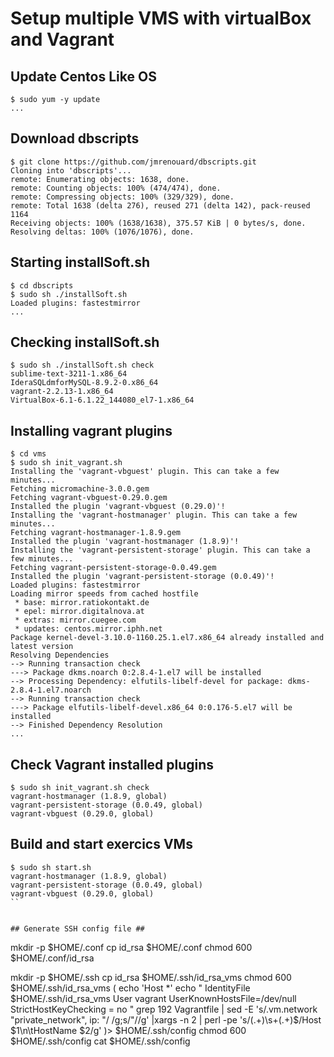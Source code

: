 # Setup multiple VMS with virtualBox and Vagrant #

## Update Centos Like OS ##

```
$ sudo yum -y update 
...
```


## Download dbscripts ##

```
$ git clone https://github.com/jmrenouard/dbscripts.git
Cloning into 'dbscripts'...
remote: Enumerating objects: 1638, done.
remote: Counting objects: 100% (474/474), done.
remote: Compressing objects: 100% (329/329), done.
remote: Total 1638 (delta 276), reused 271 (delta 142), pack-reused 1164
Receiving objects: 100% (1638/1638), 375.57 KiB | 0 bytes/s, done.
Resolving deltas: 100% (1076/1076), done.
```


## Starting installSoft.sh ##

```
$ cd dbscripts
$ sudo sh ./installSoft.sh 
Loaded plugins: fastestmirror
...
```


## Checking installSoft.sh ##

```
$ sudo sh ./installSoft.sh check
sublime-text-3211-1.x86_64
IderaSQLdmforMySQL-8.9.2-0.x86_64
vagrant-2.2.13-1.x86_64
VirtualBox-6.1-6.1.22_144080_el7-1.x86_64
```


## Installing vagrant plugins ##

```
$ cd vms
$ sudo sh init_vagrant.sh 
Installing the 'vagrant-vbguest' plugin. This can take a few minutes...
Fetching micromachine-3.0.0.gem
Fetching vagrant-vbguest-0.29.0.gem
Installed the plugin 'vagrant-vbguest (0.29.0)'!
Installing the 'vagrant-hostmanager' plugin. This can take a few minutes...
Fetching vagrant-hostmanager-1.8.9.gem
Installed the plugin 'vagrant-hostmanager (1.8.9)'!
Installing the 'vagrant-persistent-storage' plugin. This can take a few minutes...
Fetching vagrant-persistent-storage-0.0.49.gem
Installed the plugin 'vagrant-persistent-storage (0.0.49)'!
Loaded plugins: fastestmirror
Loading mirror speeds from cached hostfile
 * base: mirror.ratiokontakt.de
 * epel: mirror.digitalnova.at
 * extras: mirror.cuegee.com
 * updates: centos.mirror.iphh.net
Package kernel-devel-3.10.0-1160.25.1.el7.x86_64 already installed and latest version
Resolving Dependencies
--> Running transaction check
---> Package dkms.noarch 0:2.8.4-1.el7 will be installed
--> Processing Dependency: elfutils-libelf-devel for package: dkms-2.8.4-1.el7.noarch
--> Running transaction check
---> Package elfutils-libelf-devel.x86_64 0:0.176-5.el7 will be installed
--> Finished Dependency Resolution
...
```

## Check Vagrant installed plugins ## 

```
$ sudo sh init_vagrant.sh check
vagrant-hostmanager (1.8.9, global)
vagrant-persistent-storage (0.0.49, global)
vagrant-vbguest (0.29.0, global)
```

## Build and start exercics VMs ## 

```
$ sudo sh start.sh
vagrant-hostmanager (1.8.9, global)
vagrant-persistent-storage (0.0.49, global)
vagrant-vbguest (0.29.0, global)
``


## Generate SSH config file ##

```
mkdir -p $HOME/.conf
cp id_rsa $HOME/.conf
chmod 600  $HOME/.conf/id_rsa

mkdir -p $HOME/.ssh
cp id_rsa $HOME/.ssh/id_rsa_vms
chmod 600  $HOME/.ssh/id_rsa_vms
(
echo 'Host *'
echo "  IdentityFile $HOME/.ssh/id_rsa_vms
        User vagrant
        UserKnownHostsFile=/dev/null
        StrictHostKeyChecking = no
"
grep 192 Vagrantfile | sed -E 's/.vm.network "private_network", ip: "/ /g;s/"//g' |xargs -n 2 | perl -pe 's/(.+)\s+(.+)$/Host $1\n\tHostName $2/g'
)> $HOME/.ssh/config
chmod 600 $HOME/.ssh/config
cat $HOME/.ssh/config
```
